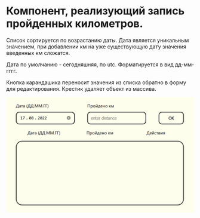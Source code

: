 Компонент, реализующий запись пройденных километров.
===

Список сортируется по возрастанию даты. Дата является уникальным значением, при добавлении км на уже существующую дату значения введенных км сложатся.

Дата по умолчанию - сегодняшняя, по utc. Форматируется в вид дд-мм-гггг.

Кнопка карандашика переносит значения из списка обратно в форму для редактирования.
Крестик удаляет объект из массива.

![trainRecords](./trainRecords.gif)